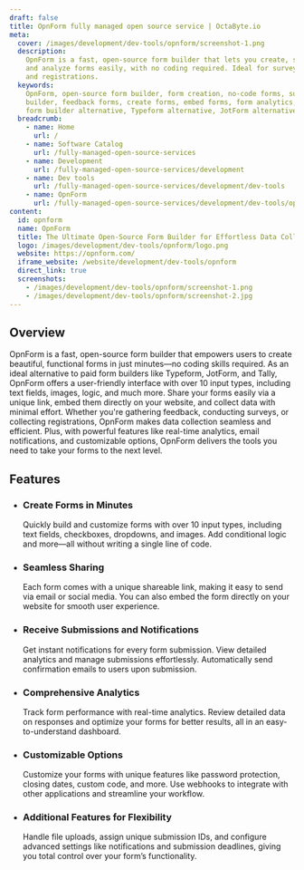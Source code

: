 ```yaml
---
draft: false
title: OpnForm fully managed open source service | OctaByte.io
meta:
  cover: /images/development/dev-tools/opnform/screenshot-1.png
  description:
    OpnForm is a fast, open-source form builder that lets you create, share,
    and analyze forms easily, with no coding required. Ideal for surveys, feedback,
    and registrations.
  keywords:
    OpnForm, open-source form builder, form creation, no-code forms, survey
    builder, feedback forms, create forms, embed forms, form analytics, data collection,
    form builder alternative, Typeform alternative, JotForm alternative
  breadcrumb:
    - name: Home
      url: /
    - name: Software Catalog
      url: /fully-managed-open-source-services
    - name: Development
      url: /fully-managed-open-source-services/development
    - name: Dev tools
      url: /fully-managed-open-source-services/development/dev-tools
    - name: OpnForm
      url: /fully-managed-open-source-services/development/dev-tools/opnform
content:
  id: opnform
  name: OpnForm
  title: The Ultimate Open-Source Form Builder for Effortless Data Collection
  logo: /images/development/dev-tools/opnform/logo.png
  website: https://opnform.com/
  iframe_website: /website/development/dev-tools/opnform
  direct_link: true
  screenshots:
    - /images/development/dev-tools/opnform/screenshot-1.png
    - /images/development/dev-tools/opnform/screenshot-2.jpg
---
```


## Overview

OpnForm is a fast, open-source form builder that empowers users to create beautiful, functional forms in just minutes—no coding skills required. As an ideal alternative to paid form builders like Typeform, JotForm, and Tally, OpnForm offers a user-friendly interface with over 10 input types, including text fields, images, logic, and much more. Share your forms easily via a unique link, embed them directly on your website, and collect data with minimal effort. Whether you're gathering feedback, conducting surveys, or collecting registrations, OpnForm makes data collection seamless and efficient. Plus, with powerful features like real-time analytics, email notifications, and customizable options, OpnForm delivers the tools you need to take your forms to the next level.

## Features

- ### Create Forms in Minutes

  Quickly build and customize forms with over 10 input types, including text fields, checkboxes, dropdowns, and images. Add conditional logic and more—all without writing a single line of code.

- ### Seamless Sharing

  Each form comes with a unique shareable link, making it easy to send via email or social media. You can also embed the form directly on your website for smooth user experience.

- ### Receive Submissions and Notifications

  Get instant notifications for every form submission. View detailed analytics and manage submissions effortlessly. Automatically send confirmation emails to users upon submission.

- ### Comprehensive Analytics

  Track form performance with real-time analytics. Review detailed data on responses and optimize your forms for better results, all in an easy-to-understand dashboard.

- ### Customizable Options

  Customize your forms with unique features like password protection, closing dates, custom code, and more. Use webhooks to integrate with other applications and streamline your workflow.

- ### Additional Features for Flexibility

  Handle file uploads, assign unique submission IDs, and configure advanced settings like notifications and submission deadlines, giving you total control over your form’s functionality.

